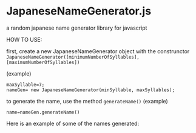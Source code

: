 # JapaneseNameGenerator.js
a random japanese name generator library for javascript

HOW TO USE:

first, create a new JapaneseNameGenerator object with the construnctor
```JapaneseNameGenerator([minimumNumberOfSyllables], [maximumNumberOfSyllables])```

(example)
```minSyllables=3;
maxSyllable=7;
nameGen= new JapaneseNameGenerator(minSyllable, maxSyllables);
```

to generate the name, use the method
```generateName()```
(example)
```
name=nameGen.generateName()
```

Here is an example of some of the names generated:
